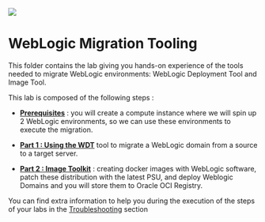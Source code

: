 ![](/Users/jleemans/dev/eugene/indirect/cloudtestdrive/common/images/customer.logo2.png)

# WebLogic Migration Tooling

This folder contains the lab giving you hands-on experience of the tools needed to migrate WebLogic environments: WebLogic Deployment Tool and Image Tool.



This lab is composed of the following steps : 



- **[Prerequisites](test_wls_docker_image-stack/Readme.md)** : you will create a compute instance where we will spin up 2 WebLogic environments, so we can use these environments to execute the migration.  



- **[Part 1 : Using the WDT](WLS_deploy_scripts/README.md)** tool to migrate a WebLogic domain from a source to a target server.



- **[Part 2 : Image Toolkit](WLS_imagetool_scripts/README.md)** : creating docker images with WebLogic software, patch these distribution with the latest PSU, and deploy Weblogic Domains and you will store them to Oracle OCI Registry.

  



You can find extra information to help you during the execution of the steps of your labs in the [Troubleshooting](troublshooting.md) section

